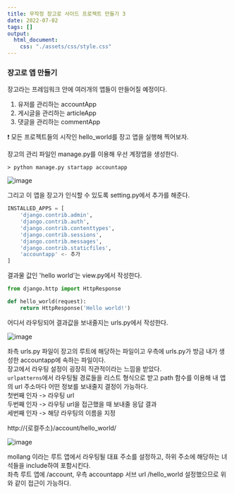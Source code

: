 ```yaml
---
title: 무작정 장고로 사이드 프로젝트 만들기 3
date: 2022-07-02
tags: []
output:
  html_document:
    css: "./assets/css/style.css"
---
```


### 장고로 앱 만들기

장고라는 프레임워크 안에 여러개의 앱들이 만들어질 예정이다.   
1. 유저를 관리하는 accountApp   
2. 게시글을 관리하는 articleApp   
3. 댓글을 관리하는 commentApp  
  
  
  
❗ 모든 프로젝트들의 시작인 hello_world를 장고 앱을 실행해 찍어보자.    

장고의 관리 파일인 manage.py를 이용해 우선 계정앱을 생성한다.   

```
> python manage.py startapp accountapp
```

![image](https://user-images.githubusercontent.com/24996316/177019633-82a52059-e7b1-462b-a0c5-9e05c6ac452c.png)


그리고 이 앱을 장고가 인식할 수 있도록 setting.py에서 추가를 해준다.   

```python
INSTALLED_APPS = [
    'django.contrib.admin',
    'django.contrib.auth',
    'django.contrib.contenttypes',
    'django.contrib.sessions',
    'django.contrib.messages',
    'django.contrib.staticfiles',
    'accountapp' <- 추가
]
```


결과물 값인 'hello world'는 view.py에서 작성한다.   

```python
from django.http import HttpResponse

def hello_world(request):
    return HttpResponse('Hello world!')
```

어디서 라우팅되어 결과값을 보내줄지는 urls.py에서 작성한다.   

![image](https://user-images.githubusercontent.com/24996316/177019811-2daf1123-e14f-4fd5-a3e9-a9384b11dbc2.png)

좌측 urls.py 파일이 장고의 루트에 해당하는 파일이고 우측에 urls.py가 방금 내가 생성한 accountapp에 속하는 파일이다.   
장고에서 라우팅 설정이 굉장히 직관적이라는 느낌을 받았다.   
`urlpatterns`에서 라우팅될 경로들을 리스트 형식으로 받고 path 함수를 이용해 내 앱의 url 주소마다 어떤 정보를 보내줄지 결정이 가능하다.    
첫번째 인자 -> 라우팅 url   
두번째 인자 -> 라우팅 url을 접근했을 때 보내줄 응답 결과   
세번째 인자 -> 해당 라우팅의 이름을 지정   

http://{로컬주소}/account/hello_world/ 

![image](https://user-images.githubusercontent.com/24996316/177022921-72f4601e-6919-4a68-a6ae-108f6e5fd2d0.png)

mollang 이라는 루트 앱에서 라우팅될 대표 주소를 설정하고, 하위 주소에 해당하는 녀석들을 include하여 포함시킨다.   
좌측 루트 앱에 /account, 우측 accountapp 서브 url /hello_world 설정했으므로 위와 같이 접근이 가능하다.   





